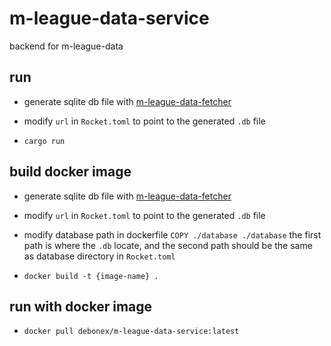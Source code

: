 # m-league-data-service

backend for m-league-data

## run

- generate sqlite db file with [m-league-data-fetcher](https://github.com/Debonex/m-league-data-fetcher)

- modify `url` in `Rocket.toml` to point to the generated `.db` file

- `cargo run`

## build docker image

- generate sqlite db file with [m-league-data-fetcher](https://github.com/Debonex/m-league-data-fetcher)

- modify `url` in `Rocket.toml` to point to the generated `.db` file

- modify database path in dockerfile `COPY ./database ./database` the first path is where the `.db` locate, and the second path should be the same as database directory in `Rocket.toml`

- `docker build -t {image-name} .`

## run with docker image

- `docker pull debonex/m-league-data-service:latest`
